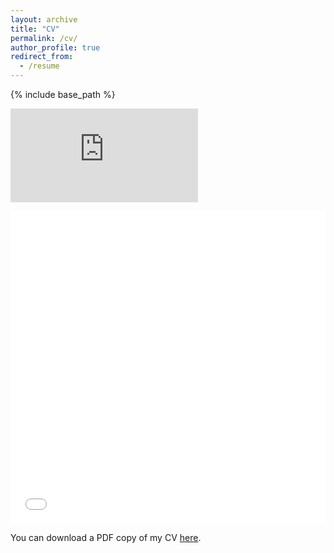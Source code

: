 ```yaml
---
layout: archive
title: "CV"
permalink: /cv/
author_profile: true
redirect_from:
  - /resume
---
```


{% include base_path %}


![CV pdf](http://Anna-Lee-Jones.github.io/files/ANNA_CV.pdf)


<iframe src="/files/ANNA_CV.pdf" width="100%" height="500" frameborder="no" border="0" marginwidth="0" marginheight="0">
</iframe>

You can download a PDF copy of my CV [here](/files/ANNA_CV.pdf).
